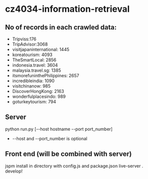 # cz4034-information-retrieval
## No of records in each crawled data:
- Tripviss:176
- TripAdvisor:3068
- visitjapaninternational: 1445
- koreatourism: 4093
- TheSmartLocal: 2856
- indonesia.travel: 3604
- malaysia.travel.sg: 1385
- itsmorefuninthePhilippines: 2657
- incredibleindia: 1090
- visitchinanow: 985
- DiscoverHongKong: 2163
- wonderfulplacesindo: 989
- goturkeytourism: 794

## Server
python run.py [--host hostname --port port_number]
  * --host and --port_number is optional

## Front end (will be combined with server)
jspm install in directory with config.js and package.json
live-server .
develop!
